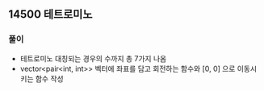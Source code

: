 ## 14500 테트로미노

### 풀이
- 테트로미노 대칭되는 경우의 수까지 총 7가지 나옴
- vector<pair<int, int>> 벡터에 좌표를 담고 회전하는 함수와 [0, 0] 으로 이동시키는 함수 작성

